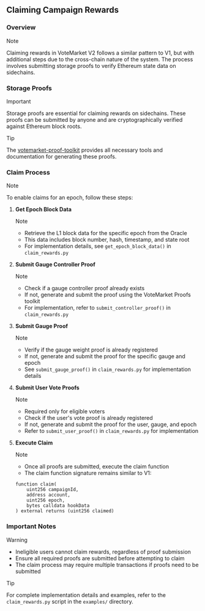 ## Claiming Campaign Rewards

### Overview

> [!NOTE]
> Claiming rewards in VoteMarket V2 follows a similar pattern to V1, but with additional steps due to the cross-chain nature of the system. The process involves submitting storage proofs to verify Ethereum state data on sidechains.

### Storage Proofs

> [!IMPORTANT]
> Storage proofs are essential for claiming rewards on sidechains. These proofs can be submitted by anyone and are cryptographically verified against Ethereum block roots.

> [!TIP]
> The [votemarket-proof-toolkit](https://github.com/stake-dao/votemarket-proof-toolkit) provides all necessary tools and documentation for generating these proofs.

### Claim Process

> [!NOTE]
> To enable claims for an epoch, follow these steps:

1. **Get Epoch Block Data**
   > [!NOTE]
   > - Retrieve the L1 block data for the specific epoch from the Oracle
   > - This data includes block number, hash, timestamp, and state root
   > - For implementation details, see `get_epoch_block_data()` in `claim_rewards.py`

2. **Submit Gauge Controller Proof**
   > [!NOTE]
   > - Check if a gauge controller proof already exists
   > - If not, generate and submit the proof using the VoteMarket Proofs toolkit
   > - For implementation, refer to `submit_controller_proof()` in `claim_rewards.py`

3. **Submit Gauge Proof**
   > [!NOTE]
   > - Verify if the gauge weight proof is already registered
   > - If not, generate and submit the proof for the specific gauge and epoch
   > - See `submit_gauge_proof()` in `claim_rewards.py` for implementation details

4. **Submit User Vote Proofs**
   > [!NOTE]
   > - Required only for eligible voters
   > - Check if the user's vote proof is already registered
   > - If not, generate and submit the proof for the user, gauge, and epoch
   > - Refer to `submit_user_proof()` in `claim_rewards.py` for implementation

5. **Execute Claim**
   > [!NOTE]
   > - Once all proofs are submitted, execute the claim function
   > - The claim function signature remains similar to V1:
   ```solidity
   function claim(
       uint256 campaignId,
       address account,
       uint256 epoch,
       bytes calldata hookData
   ) external returns (uint256 claimed)
   ```

### Important Notes

> [!WARNING]
> - Ineligible users cannot claim rewards, regardless of proof submission
> - Ensure all required proofs are submitted before attempting to claim
> - The claim process may require multiple transactions if proofs need to be submitted

> [!TIP]
> For complete implementation details and examples, refer to the `claim_rewards.py` script in the `examples/` directory.